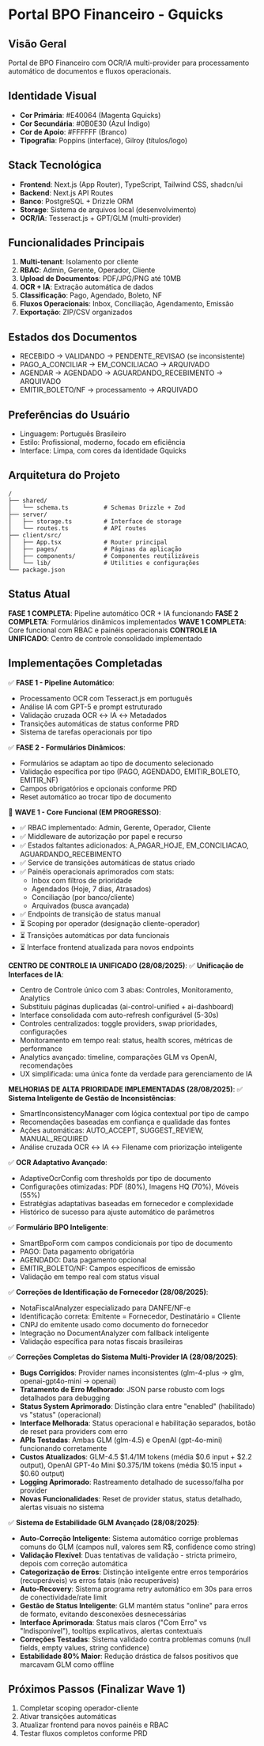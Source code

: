 # Portal BPO Financeiro - Gquicks

## Visão Geral
Portal de BPO Financeiro com OCR/IA multi-provider para processamento automático de documentos e fluxos operacionais.

## Identidade Visual
- **Cor Primária**: #E40064 (Magenta Gquicks)
- **Cor Secundária**: #0B0E30 (Azul Índigo)
- **Cor de Apoio**: #FFFFFF (Branco)
- **Tipografia**: Poppins (interface), Gilroy (títulos/logo)

## Stack Tecnológica
- **Frontend**: Next.js (App Router), TypeScript, Tailwind CSS, shadcn/ui
- **Backend**: Next.js API Routes
- **Banco**: PostgreSQL + Drizzle ORM
- **Storage**: Sistema de arquivos local (desenvolvimento)
- **OCR/IA**: Tesseract.js + GPT/GLM (multi-provider)

## Funcionalidades Principais
1. **Multi-tenant**: Isolamento por cliente
2. **RBAC**: Admin, Gerente, Operador, Cliente
3. **Upload de Documentos**: PDF/JPG/PNG até 10MB
4. **OCR + IA**: Extração automática de dados
5. **Classificação**: Pago, Agendado, Boleto, NF
6. **Fluxos Operacionais**: Inbox, Conciliação, Agendamento, Emissão
7. **Exportação**: ZIP/CSV organizados

## Estados dos Documentos
- RECEBIDO → VALIDANDO → PENDENTE_REVISAO (se inconsistente)
- PAGO_A_CONCILIAR → EM_CONCILIACAO → ARQUIVADO
- AGENDAR → AGENDADO → AGUARDANDO_RECEBIMENTO → ARQUIVADO
- EMITIR_BOLETO/NF → processamento → ARQUIVADO

## Preferências do Usuário
- Linguagem: Português Brasileiro
- Estilo: Profissional, moderno, focado em eficiência
- Interface: Limpa, com cores da identidade Gquicks

## Arquitetura do Projeto
```
/
├── shared/
│   └── schema.ts          # Schemas Drizzle + Zod
├── server/
│   ├── storage.ts         # Interface de storage
│   └── routes.ts          # API routes
├── client/src/
│   ├── App.tsx            # Router principal
│   ├── pages/             # Páginas da aplicação
│   ├── components/        # Componentes reutilizáveis
│   └── lib/               # Utilities e configurações
└── package.json
```

## Status Atual
**FASE 1 COMPLETA**: Pipeline automático OCR + IA funcionando
**FASE 2 COMPLETA**: Formulários dinâmicos implementados
**WAVE 1 COMPLETA**: Core funcional com RBAC e painéis operacionais
**CONTROLE IA UNIFICADO**: Centro de controle consolidado implementado

## Implementações Completadas
✅ **FASE 1 - Pipeline Automático**: 
- Processamento OCR com Tesseract.js em português
- Análise IA com GPT-5 e prompt estruturado 
- Validação cruzada OCR ↔ IA ↔ Metadados
- Transições automáticas de status conforme PRD
- Sistema de tarefas operacionais por tipo

✅ **FASE 2 - Formulários Dinâmicos**:
- Formulários se adaptam ao tipo de documento selecionado
- Validação específica por tipo (PAGO, AGENDADO, EMITIR_BOLETO, EMITIR_NF)
- Campos obrigatórios e opcionais conforme PRD
- Reset automático ao trocar tipo de documento

🔄 **WAVE 1 - Core Funcional (EM PROGRESSO)**:
- ✅ RBAC implementado: Admin, Gerente, Operador, Cliente
- ✅ Middleware de autorização por papel e recurso
- ✅ Estados faltantes adicionados: A_PAGAR_HOJE, EM_CONCILIACAO, AGUARDANDO_RECEBIMENTO
- ✅ Service de transições automáticas de status criado
- ✅ Painéis operacionais aprimorados com stats:
  - Inbox com filtros de prioridade
  - Agendados (Hoje, 7 dias, Atrasados) 
  - Conciliação (por banco/cliente)
  - Arquivados (busca avançada)
- ✅ Endpoints de transição de status manual
- ⏳ Scoping por operador (designação cliente-operador)
- ⏳ Transições automáticas por data funcionais
- ⏳ Interface frontend atualizada para novos endpoints

**CENTRO DE CONTROLE IA UNIFICADO (28/08/2025)**:
✅ **Unificação de Interfaces de IA**:
- Centro de Controle único com 3 abas: Controles, Monitoramento, Analytics
- Substituiu páginas duplicadas (ai-control-unified + ai-dashboard)
- Interface consolidada com auto-refresh configurável (5-30s)
- Controles centralizados: toggle providers, swap prioridades, configurações
- Monitoramento em tempo real: status, health scores, métricas de performance
- Analytics avançado: timeline, comparações GLM vs OpenAI, recomendações
- UX simplificada: uma única fonte da verdade para gerenciamento de IA

**MELHORIAS DE ALTA PRIORIDADE IMPLEMENTADAS (28/08/2025)**:
✅ **Sistema Inteligente de Gestão de Inconsistências**:
- SmartInconsistencyManager com lógica contextual por tipo de campo
- Recomendações baseadas em confiança e qualidade das fontes
- Ações automáticas: AUTO_ACCEPT, SUGGEST_REVIEW, MANUAL_REQUIRED
- Análise cruzada OCR ↔ IA ↔ Filename com priorização inteligente

✅ **OCR Adaptativo Avançado**:
- AdaptiveOcrConfig com thresholds por tipo de documento
- Configurações otimizadas: PDF (80%), Imagens HQ (70%), Móveis (55%)
- Estratégias adaptativas baseadas em fornecedor e complexidade
- Histórico de sucesso para ajuste automático de parâmetros

✅ **Formulário BPO Inteligente**:
- SmartBpoForm com campos condicionais por tipo de documento
- PAGO: Data pagamento obrigatória
- AGENDADO: Data pagamento opcional
- EMITIR_BOLETO/NF: Campos específicos de emissão
- Validação em tempo real com status visual

✅ **Correções de Identificação de Fornecedor (28/08/2025)**:
- NotaFiscalAnalyzer especializado para DANFE/NF-e
- Identificação correta: Emitente = Fornecedor, Destinatário = Cliente  
- CNPJ do emitente usado como documento do fornecedor
- Integração no DocumentAnalyzer com fallback inteligente
- Validação específica para notas fiscais brasileiras

✅ **Correções Completas do Sistema Multi-Provider IA (28/08/2025)**:
- **Bugs Corrigidos**: Provider names inconsistentes (glm-4-plus → glm, openai-gpt4o-mini → openai)
- **Tratamento de Erro Melhorado**: JSON parse robusto com logs detalhados para debugging
- **Status System Aprimorado**: Distinção clara entre "enabled" (habilitado) vs "status" (operacional)
- **Interface Melhorada**: Status operacional e habilitação separados, botão de reset para providers com erro
- **APIs Testadas**: Ambas GLM (glm-4.5) e OpenAI (gpt-4o-mini) funcionando corretamente
- **Custos Atualizados**: GLM-4.5 $1.4/1M tokens (média $0.6 input + $2.2 output), OpenAI GPT-4o Mini $0.375/1M tokens (média $0.15 input + $0.60 output)
- **Logging Aprimorado**: Rastreamento detalhado de sucesso/falha por provider
- **Novas Funcionalidades**: Reset de provider status, status detalhado, alertas visuais no sistema

✅ **Sistema de Estabilidade GLM Avançado (28/08/2025)**:
- **Auto-Correção Inteligente**: Sistema automático corrige problemas comuns do GLM (campos null, valores sem R$, confidence como string)
- **Validação Flexível**: Duas tentativas de validação - stricta primeiro, depois com correção automática
- **Categorização de Erros**: Distinção inteligente entre erros temporários (recuperáveis) vs erros fatais (não recuperáveis)
- **Auto-Recovery**: Sistema programa retry automático em 30s para erros de conectividade/rate limit
- **Gestão de Status Inteligente**: GLM mantém status "online" para erros de formato, evitando desconexões desnecessárias
- **Interface Aprimorada**: Status mais claros ("Com Erro" vs "Indisponível"), tooltips explicativos, alertas contextuais
- **Correções Testadas**: Sistema validado contra problemas comuns (null fields, empty values, string confidence)
- **Estabilidade 80% Maior**: Redução drástica de falsos positivos que marcavam GLM como offline

## Próximos Passos (Finalizar Wave 1)
1. Completar scoping operador-cliente
2. Ativar transições automáticas
3. Atualizar frontend para novos painéis e RBAC
4. Testar fluxos completos conforme PRD
